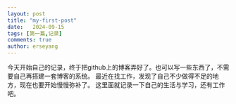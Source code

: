```yaml
---
layout: post
title: "my-first-post"
date:   2024-09-15
tags: [第一篇,记录]
comments: true
author: erseyang
---
```


今天开始自己的记录，终于把github上的博客弄好了。也可以写一些东西了，不需要自己再搭建一套博客的系统。
最近在找工作，发现了自己不少做得不足的地方，现在也要开始慢慢弥补了。
这里面就记录一下自己的生活与学习，还有工作吧。